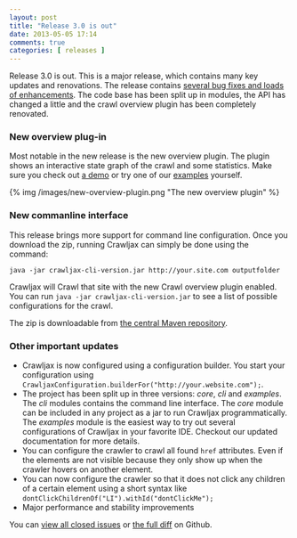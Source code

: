 ```yaml
---
layout: post
title: "Release 3.0 is out"
date: 2013-05-05 17:14
comments: true
categories: [ releases ]
---
```

Release 3.0 is out. This is a major release, which contains many key updates and renovations. The release contains [several bug fixes and loads of enhancements](https://github.com/crawljax/crawljax/issues?milestone=3&state=closed). The code base has been split up in modules, the API has changed a little and the crawl overview plugin has been completely renovated.

### New overview plug-in

Most notable in the new release is the new overview plugin. The plugin shows an interactive state graph of the crawl and some statistics. Make sure you check out [a demo](http://crawls.crawljax.com) or try one of our [examples](https://github.com/crawljax/crawljax/tree/master/examples) yourself.

{% img /images/new-overview-plugin.png  "The new overview plugin" %}

### New commanline interface

This release brings more support for command line configuration. Once you download the zip, running Crawljax can simply be done using the command:

	java -jar crawljax-cli-version.jar http://your.site.com outputfolder
	
Crawljax will Crawl that site with the new Crawl overview plugin enabled. You can run `java -jar crawljax-cli-version.jar` to see a list of possible configurations for the crawl.

The zip is downloadable from [the central Maven repository](http://search.maven.org/#search%7Cga%7C1%7Cg%3A%22com.crawljax%22%20AND%20a%3A%22crawljax-cli%22).

### Other important updates

* Crawljax is now configured using a configuration builder. You start your configuration using `CrawljaxConfiguration.builderFor("http://your.website.com");`.
* The project has been split up in three versions: *core*, *cli* and *examples*. The *cli* modules contains the command line interface. The *core* module can be included in any project as a jar to run Crawljax programmatically. The *examples* module is the easiest way to try out several configurations of Crawljax in your favorite IDE. Checkout our updated documentation for more details. 
* You can configure the crawler to crawl all found `href` attributes. Even if the elements are not visible because they only show up when the crawler hovers on another element.
* You can now configure the crawler so that it does not click any children of a certain element using a short syntax like `dontClickChildrenOf("LI").withId("dontClickMe");`
* Major performance and stability improvements

You can [view all closed issues](https://github.com/crawljax/crawljax/issues?milestone=3&page=1&state=closed) or [the full diff](https://github.com/crawljax/crawljax/compare/crawljax-2.2...crawljax-3.0) on Github.